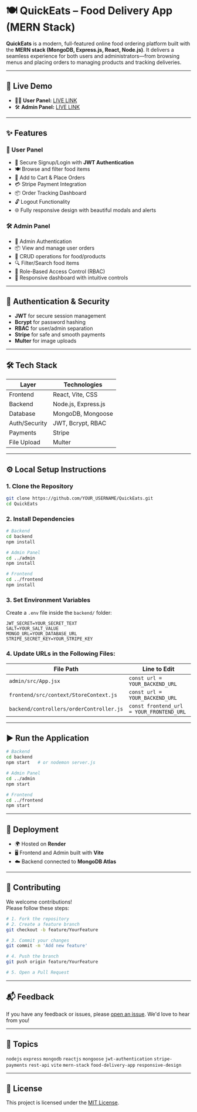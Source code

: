 
# 🍽️ QuickEats – Food Delivery App (MERN Stack)

**QuickEats** is a modern, full-featured online food ordering platform built with the **MERN stack (MongoDB, Express.js, React, Node.js)**. It delivers a seamless experience for both users and administrators—from browsing menus and placing orders to managing products and tracking deliveries.

---

## 🚀 Live Demo

- 👨‍🍳 **User Panel:** [LIVE LINK](https://food-delivery-frontend-onfe.onrender.com)  
- 🛠️ **Admin Panel:** [LIVE LINK](https://food-delivery-admin-yjw2.onrender.com)  

---

## ✨ Features

### 👥 User Panel
- 🔐 Secure Signup/Login with **JWT Authentication**
- 🍽️ Browse and filter food items
- 🛒 Add to Cart & Place Orders
- 💳 Stripe Payment Integration
- 📦 Order Tracking Dashboard
- 🔓 Logout Functionality
- 🌐 Fully responsive design with beautiful modals and alerts

### 🛠️ Admin Panel
- 🔐 Admin Authentication
- 📦 View and manage user orders
- 🍔 CRUD operations for food/products
- 🔍 Filter/Search food items
- 🎯 Role-Based Access Control (RBAC)
- 🎨 Responsive dashboard with intuitive controls

---

## 🔐 Authentication & Security

- **JWT** for secure session management
- **Bcrypt** for password hashing
- **RBAC** for user/admin separation
- **Stripe** for safe and smooth payments
- **Multer** for image uploads

---

## 🛠 Tech Stack

| Layer       | Technologies                  |
|-------------|-------------------------------|
| Frontend    | React, Vite, CSS              |
| Backend     | Node.js, Express.js           |
| Database    | MongoDB, Mongoose             |
| Auth/Security | JWT, Bcrypt, RBAC           |
| Payments    | Stripe                        |
| File Upload | Multer                        |

---

## ⚙️ Local Setup Instructions

### 1. Clone the Repository

```bash
git clone https://github.com/YOUR_USERNAME/QuickEats.git
cd QuickEats
```

### 2. Install Dependencies

```bash
# Backend
cd backend
npm install

# Admin Panel
cd ../admin
npm install

# Frontend
cd ../frontend
npm install
```

### 3. Set Environment Variables

Create a `.env` file inside the `backend/` folder:

```env
JWT_SECRET=YOUR_SECRET_TEXT
SALT=YOUR_SALT_VALUE
MONGO_URL=YOUR_DATABASE_URL
STRIPE_SECRET_KEY=YOUR_STRIPE_KEY
```

### 4. Update URLs in the Following Files:

| File Path                               | Line to Edit                            |
|----------------------------------------|------------------------------------------|
| `admin/src/App.jsx`                    | `const url = YOUR_BACKEND_URL`          |
| `frontend/src/context/StoreContext.js` | `const url = YOUR_BACKEND_URL`          |
| `backend/controllers/orderController.js` | `const frontend_url = YOUR_FRONTEND_URL` |

---

## ▶️ Run the Application

```bash
# Backend
cd backend
npm start   # or nodemon server.js

# Admin Panel
cd ../admin
npm start

# Frontend
cd ../frontend
npm start
```

---

## 🚀 Deployment

- 🌍 Hosted on **Render**
- 🖥 Frontend and Admin built with **Vite**
- ☁️ Backend connected to **MongoDB Atlas**

---

## 🤝 Contributing

We welcome contributions!  
Please follow these steps:

```bash
# 1. Fork the repository
# 2. Create a feature branch
git checkout -b feature/YourFeature

# 3. Commit your changes
git commit -m 'Add new feature'

# 4. Push the branch
git push origin feature/YourFeature

# 5. Open a Pull Request
```

---

## 📬 Feedback

If you have any feedback or issues, please [open an issue](https://github.com/YOUR_USERNAME/QuickEats/issues). We'd love to hear from you!

---

## 📌 Topics

`nodejs` `express` `mongodb` `reactjs` `mongoose` `jwt-authentication` `stripe-payments` `rest-api` `vite` `mern-stack` `food-delivery-app` `responsive-design`

---

## 📄 License

This project is licensed under the [MIT License](./LICENSE).
